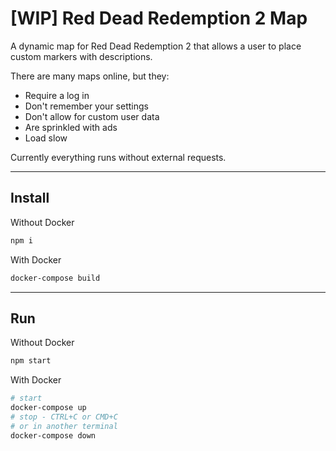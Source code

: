 # [WIP] Red Dead Redemption 2 Map

A dynamic map for Red Dead Redemption 2 that allows a user to place custom 
markers with descriptions.

There are many maps online, but they:
- Require a log in
- Don't remember your settings
- Don't allow for custom user data
- Are sprinkled with ads
- Load slow

Currently everything runs without external requests.

---

## Install

Without Docker
```sh
npm i
```

With Docker
```sh
docker-compose build
```

---

## Run

Without Docker
```js
npm start
```

With Docker
```sh
# start
docker-compose up
# stop - CTRL+C or CMD+C
# or in another terminal
docker-compose down
```
